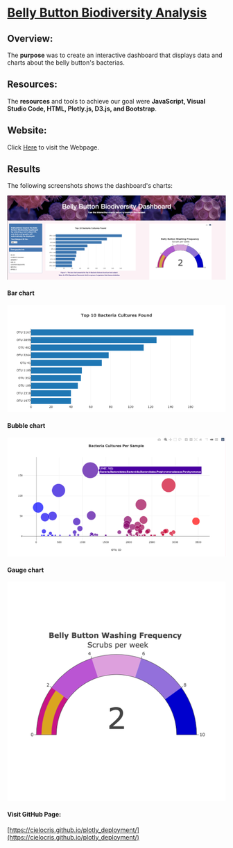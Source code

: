 # [Belly Button Biodiversity Analysis](https://cielocris.github.io/plotly_deployment/)

## Overview:
The **purpose** was to create an interactive dashboard that displays data and charts about the belly button's bacterias.

## Resources:
The **resources** and tools to achieve our goal were **JavaScript, Visual Studio Code, HTML, Plotly.js, D3.js, and Bootstrap**.

## Website:
Click [Here](https://cielocris.github.io/plotly_deployment/) to visit the Webpage.

## Results
The following screenshots shows the dashboard's charts:

![Alt text](/Resources/dashboard.png "imagen1")

#### Bar chart
![Alt text](/Resources/bar.png "imagen2")

#### Bubble chart
![Alt text](/Resources/bubble.png "imagen3")

#### Gauge chart
![Alt text](/Resources/gauge.png "imagen4")

#### Visit GitHub Page:
[https://cielocris.github.io/plotly_deployment/](https://cielocris.github.io/plotly_deployment/)

